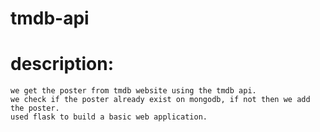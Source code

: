 # tmdb-api

# description:
    we get the poster from tmdb website using the tmdb api.
    we check if the poster already exist on mongodb, if not then we add the poster.
    used flask to build a basic web application.